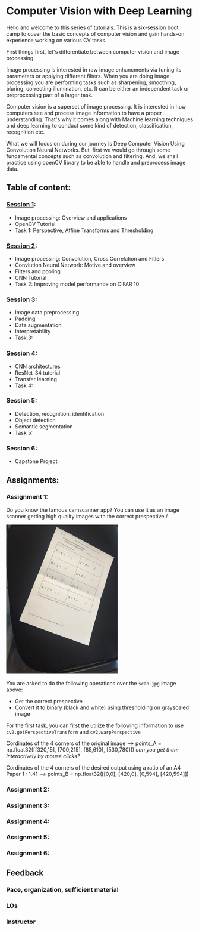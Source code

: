 # Computer Vision with Deep Learning

Hello and welcome to this series of tutorials. This is a six-session boot camp to cover the basic concepts of computer vision and gain hands-on experience working on various CV tasks.

First things first, let's differentiate between computer vision and image processing.

Image processing is interested in raw image enhancments via tuning its parameters or applying different filters. When you are doing image processing you are performing tasks such as sharpening, smoothing, bluring, correcting illumination, etc. It can be either an independent task or preprocessing part of a larger task.

Computer vision is a superset of image processing. It is interested in how computers see and process image information to have a proper understanding. That's why it comes along with Machine learning techniques and deep learning to conduct some kind of detection, classification, recognition etc.

What we will focus on during our journey is Deep Computer Vision Using Convolution Neural Networks. But, first we would go through some fundamental concepts such as convolution and filtering. And, we shall practice using openCV library to be able to handle and preprocess image data.

## Table of content:

### [Session 1](./Session1.ipynb):
- Image processing: Overview and applications
- OpenCV Tutorial
- Task 1: Perspective, Affine Transforms and Thresholding
### [Session 2](./Session2.ipynb):
- Image processing: Convolution, Cross Correlation and Fitlers
- Convlution Neural Network: Motive and overview
- Filters and pooling
- CNN Tutorial
- Task 2: Improving model performance on CIFAR 10
### Session 3:
- Image data preprocessing
- Padding
- Data augmentation
- Interpretability 
- Task 3:
### Session 4:
- CNN architectures
- ResNet-34 tutorial
- Transfer learning
- Task 4:
### Session 5:
- Detection, recognition, identification 
- Object detection
- Semantic segmentation
- Task 5:
### Session 6:
- Capstone Project

## Assignments:

### Assignment 1:

Do you know the famous camscanner app? You can use it as an image scanner getting high quality images with the correct prespective./

<img src="./images/scan.jpg" hight= "300" width= "300"/>


You are asked to do the following operations over the `scan.jpg` image above:
- Get the correct prespective
- Convert it to binary (black and white) using thresholding on grayscaled image

For the first task, you can first the utilize the following information to use `cv2.getPerspectiveTransform` and `cv2.warpPerspective`

Cordinates of the 4 corners of the original image --> points_A = np.float32([[320,15], [700,215], [85,610], [530,780]]) *can you get them interactively by mouse clicks?*

Cordinates of the 4 corners of the desired output using a ratio of an A4 Paper 1 : 1.41 --> points_B = np.float32([[0,0], [420,0], [0,594], [420,594]])

### Assignment 2:
### Assignment 3:
### Assignment 4:
### Assignment 5:
### Assignment 6:

## Feedback

### Pace, organization, sufficient material
### LOs
### Instructor

